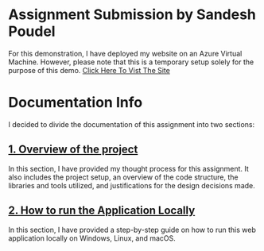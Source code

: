 # Assignment Submission by Sandesh Poudel
For this demonstration, I have deployed my website on an Azure Virtual Machine. However, please note that this is a temporary setup solely for the purpose of this demo. [Click Here To Vist The Site](http://52.140.0.202:8000/)

# Documentation Info
I decided to divide  the documentation of this assignment into two sections:
## [1. Overview of the project](https://github.com/iisandeshpoudel/assignment-petition-platform/blob/main/Documentation/My%20Thought%20Process.md)
In this section, I have provided my thought process for this assignment. It also includes the project setup, an overview of the code structure, the libraries and tools utilized, and justifications for the design decisions made.

## [2. How to run the Application Locally](https://github.com/iisandeshpoudel/assignment-petition-platform/blob/main/Documentation/How%20to%20run%20locally.md) 
In this section, I have provided a step-by-step guide on how to run this web application locally on Windows, Linux, and macOS.
